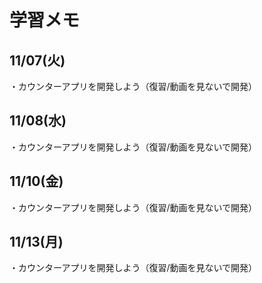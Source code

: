 # 学習メモ

## 11/07(火)
・カウンターアプリを開発しよう（復習/動画を見ないで開発）

## 11/08(水)
・カウンターアプリを開発しよう（復習/動画を見ないで開発）

## 11/10(金)
・カウンターアプリを開発しよう（復習/動画を見ないで開発）

## 11/13(月)
・カウンターアプリを開発しよう（復習/動画を見ないで開発）